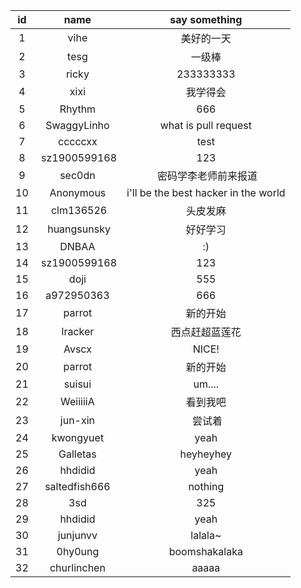id | name | say something
:--: | :--: | :--:
1|	vihe |	美好的一天
2|  tesg |  一级棒
3|  ricky|233333333
4| xixi|  我学得会
5| Rhythm|666
6|  SwaggyLinho | what is pull request
7| cccccxx | test
8|  sz1900599168 |  123
9|	sec0dn |  密码学李老师前来报道
10| Anonymous | i'll be the best hacker in the world
11|  clm136526 | 头皮发麻
12|  huangsunsky | 好好学习
13|DNBAA	|:)
14|  sz1900599168 |  123  
15| doji|555
16|a972950363| 666
17|  parrot  | 新的开始
18|lracker|西点赶超蓝莲花
19| Avscx | NICE!
20| parrot |新的开始
21|suisui|um....
22| WeiiiiiA | 看到我吧
23|  jun-xin |  尝试着
24|kwongyuet|yeah
25|Galletas|heyheyhey
26|hhdidid|yeah
27|saltedfish666|nothing
28|3sd|325
29|  hhdidid | yeah
30|junjunvv|lalala~
31|0hy0ung|boomshakalaka
32|churlinchen|aaaaa
